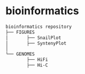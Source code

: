 # bioinformatics

```sh
bioinformatics repository
├── FIGURES
│		├── SnailPlot
│		├── SyntenyPlot
│
└── GENOMES
		├── HiFi
		├── Hi-C

```
